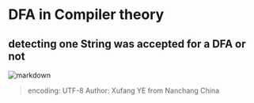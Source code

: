 # DFA in Compiler theory

## detecting one String was accepted for a DFA or not

![markdown](https://github.com/yestimes/isStringAcceptedForDFA/img/dfa.png)

>encoding: UTF-8
>Author: Xufang YE from Nanchang China